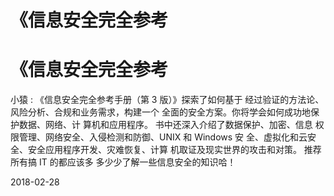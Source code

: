 # 《信息安全完全参考

# 《信息安全完全参考

小猿 : 《信息安全完全参考手册（第 3 版）》探索了如何基于 经过验证的方法论、风险分析、合规和业务需求，构建一个 全面的安全方案。你将学会如何成功地保护数据、网络、计 算机和应用程序。 书中还深入介绍了数据保护、加密、信息 权限管理、网络安全、入侵检测和防御、UNIX 和 Windows 安 全、虚拟化和云安全、安全应用程序开发、灾难恢复、计算 机取证及现实世界的攻击和对策。 推荐所有搞 IT 的都应该多 多少少了解一些信息安全的知识哈！

2018-02-28
